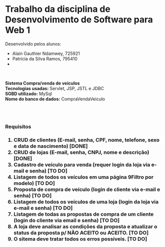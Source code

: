 <h1>Trabalho da disciplina de Desenvolvimento de Software para Web 1</h1>

Desenvolvido pelos alunos:<br/>
- Alain Gauthier Ndamwey, 725921
- Patrícia da Silva Ramos, 795410
- 

<br/>

<b>Sistema Compra/venda de veículos</b><br/>
<b>Tecnologias usadas:</b> Servlet, JSP, JSTL e JDBC<br/>
<b>SGBD utilizado:</b> MySql <br/>
<b>Nome do banco de dados:</b> CompraVendaVeiculo <br/>

<br/> 
<br/>

<h3>Requisitos<h3/>

1. CRUD de clientes (E-mail, senha, CPF, nome, telefone, sexo e data de nascimento) [DONE]
2. CRUD de lojas (E-mail, senha, CNPJ, nome e descrição) [DONE]
3. Cadastro de veículo para venda (requer login da loja via e-mail e senha) [TO DO]
4. Listagem de todos os veículos em uma página 9Filtro por modelo) [TO DO]
5. Proposta de compra de veículo (login de cliente via e-mail e senha) [TO DO]
6. Listagem de todos os veículos de uma loja (login da loja via e-mail e senha) [TO DO]
7. Listagem de todas as propostas de compra de um cliente (login do cliente via email e senha) [TO DO]
8. A loja deve analisar as condições da proposta e atualizar o status da proposta p/ NÃO ACEITO ou ACEITO. [TO DO]
9. O sitema deve tratar todos os erros possíveis. [TO DO]

